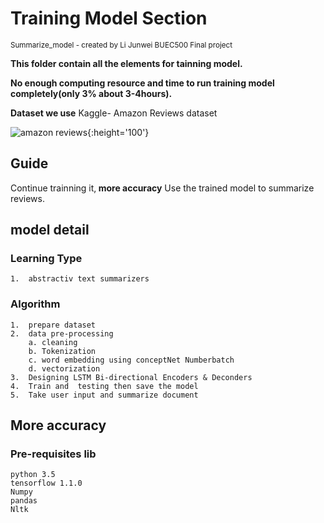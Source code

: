 # Training Model Section
<small>Summarize_model - created by Li Junwei 
BUEC500 Final project </small>

<strong>This folder contain all the elements for tainning model.</strong> 

<strong>No enough computing resource and time to run training model completely(only 3% about 3-4hours). </strong>
 
 
<strong>Dataset we use</strong>
Kaggle- Amazon Reviews dataset


![amazon reviews](https://nowheretribune.files.wordpress.com/2013/11/amazon-reviews.jpg){:height='100'}


## Guide  
   Continue trainning it,<strong> more accuracy</strong>
   Use the trained model to summarize reviews. 
   
## model detail
### Learning Type
    1.  abstractiv text summarizers

### Algorithm
    1.  prepare dataset 
    2.  data pre-processing
        a. cleaning
        b. Tokenization
        c. word embedding using conceptNet Numberbatch
        d. vectorization 
    3.  Designing LSTM Bi-directional Encoders & Deconders
    4.  Train and  testing then save the model
    5.  Take user input and summarize document 

## More accuracy 
### Pre-requisites lib
    python 3.5
    tensorflow 1.1.0
    Numpy
    pandas
    Nltk
 
